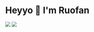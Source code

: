 # Heyyo 👋  I'm Ruofan

[![](http://img.shields.io/static/v1?label=ErrorBaker&message=ruofan&style=flat&logo=Gitbook&color=87dfd6)](https://blog.errorbaker.tw/posts/ruofan/)
[![](http://img.shields.io/static/v1?label=Blog&message=ruofan&style=flat&logo=vercel&color=87dfd6)](https://blog.errorbaker.tw/posts/ruofan/)







<!--
**ruofanwei/ruofanwei** is a ✨ _special_ ✨ repository because its `README.md` (this file) appears on your GitHub profile.

Here are some ideas to get you started:

- 🔭 I’m currently working on ...
- 🌱 I’m currently learning ...
- 👯 I’m looking to collaborate on ...
- 🤔 I’m looking for help with ...
- 💬 Ask me about ...
- 📫 How to reach me: ...
- 😄 Pronouns: ...
- ⚡ Fun fact: ...
-->
